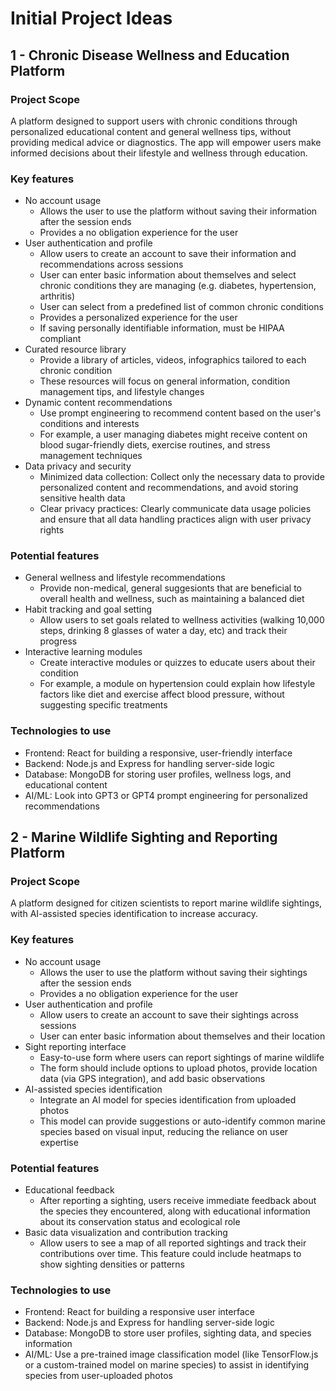 # Initial Project Ideas

## 1 - Chronic Disease Wellness and Education Platform

### Project Scope
A platform designed to support users with chronic conditions through personalized educational content and general wellness tips, without providing medical advice or diagnostics. The app will empower users make informed decisions about their lifestyle and wellness through education.

### Key features
- No account usage
    - Allows the user to use the platform without saving their information after the session ends
    - Provides a no obligation experience for the user
- User authentication and profile
    - Allow users to create an account to save their information and recommendations across sessions
    - User can enter basic information about themselves and select chronic conditions they are managing (e.g. diabetes, hypertension, arthritis)
    - User can select from a predefined list of common chronic conditions
    - Provides a personalized experience for the user
    - If saving personally identifiable information, must be HIPAA compliant
- Curated resource library
    - Provide a library of articles, videos, infographics tailored to each chronic condition
    - These resources will focus on general information, condition management tips, and lifestyle changes
- Dynamic content recommendations
    - Use prompt engineering to recommend content based on the user's conditions and interests
    - For example, a user managing diabetes might receive content on blood sugar-friendly diets, exercise routines, and stress management techniques
- Data privacy and security
    - Minimized data collection: Collect only the necessary data to provide personalized content and recommendations, and avoid storing sensitive health data
    - Clear privacy practices: Clearly communicate data usage policies and ensure that all data handling practices align with user privacy rights

### Potential features
- General wellness and lifestyle recommendations
    - Provide non-medical, general suggesionts that are beneficial to overall health and wellness, such as maintaining a balanced diet
- Habit tracking and goal setting
    - Allow users to set goals related to wellness activities (walking 10,000 steps, drinking 8 glasses of water a day, etc) and track their progress
- Interactive learning modules
    - Create interactive modules or quizzes to educate users about their condition
    - For example, a module on hypertension could explain how lifestyle factors like diet and exercise affect blood pressure, without suggesting specific treatments

### Technologies to use
- Frontend: React for building a responsive, user-friendly interface
- Backend: Node.js and Express for handling server-side logic
- Database: MongoDB for storing user profiles, wellness logs, and educational content
- AI/ML: Look into GPT3 or GPT4 prompt engineering for personalized recommendations 


## 2 - Marine Wildlife Sighting and Reporting Platform

### Project Scope
A platform designed for citizen scientists to report marine wildlife sightings, with AI-assisted species identification to increase accuracy.

### Key features
- No account usage
    - Allows the user to use the platform without saving their sightings after the session ends
    - Provides a no obligation experience for the user
- User authentication and profile
    - Allow users to create an account to save their sightings across sessions
    - User can enter basic information about themselves and their location
- Sight reporting interface
    - Easy-to-use form where users can report sightings of marine wildlife
    - The form should include options to upload photos, provide location data (via GPS integration), and add basic observations
- AI-assisted species identification
    - Integrate an AI model for species identification from uploaded photos
    - This model can provide suggestions or auto-identify common marine species based on visual input, reducing the reliance on user expertise

### Potential features
- Educational feedback
    - After reporting a sighting, users receive immediate feedback about the species they encountered, along with educational information about its conservation status and ecological role
- Basic data visualization and contribution tracking
    - Allow users to see a map of all reported sightings and track their contributions over time. This feature could include heatmaps to show sighting densities or patterns

### Technologies to use
- Frontend: React for building a responsive user interface
- Backend: Node.js and Express for handling server-side logic
- Database: MongoDB to store user profiles, sighting data, and species information
- AI/ML: Use a pre-trained image classification model (like TensorFlow.js or a custom-trained model on marine species) to assist in identifying species from user-uploaded photos